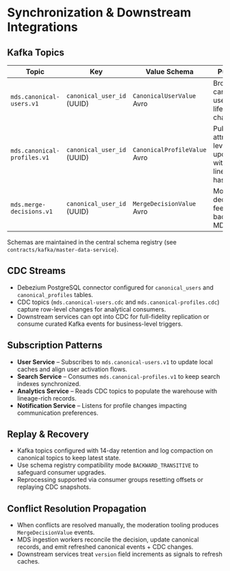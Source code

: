 # Synchronization & Downstream Integrations

## Kafka Topics

| Topic | Key | Value Schema | Purpose |
| --- | --- | --- | --- |
| `mds.canonical-users.v1` | `canonical_user_id` (UUID) | `CanonicalUserValue` Avro | Broadcast canonical user lifecycle changes. |
| `mds.canonical-profiles.v1` | `canonical_user_id` (UUID) | `CanonicalProfileValue` Avro | Publish attribute-level updates with lineage hashes. |
| `mds.merge-decisions.v1` | `canonical_user_id` (UUID) | `MergeDecisionValue` Avro | Moderation decisions feeding back into MDS. |

Schemas are maintained in the central schema registry (see `contracts/kafka/master-data-service`).

## CDC Streams

- Debezium PostgreSQL connector configured for `canonical_users` and `canonical_profiles` tables.
- CDC topics (`mds.canonical-users.cdc` and `mds.canonical-profiles.cdc`) capture row-level changes for analytical consumers.
- Downstream services can opt into CDC for full-fidelity replication or consume curated Kafka events for business-level triggers.

## Subscription Patterns

- **User Service** – Subscribes to `mds.canonical-users.v1` to update local caches and align user activation flows.
- **Search Service** – Consumes `mds.canonical-profiles.v1` to keep search indexes synchronized.
- **Analytics Service** – Reads CDC topics to populate the warehouse with lineage-rich records.
- **Notification Service** – Listens for profile changes impacting communication preferences.

## Replay & Recovery

- Kafka topics configured with 14-day retention and log compaction on canonical topics to keep latest state.
- Use schema registry compatibility mode `BACKWARD_TRANSITIVE` to safeguard consumer upgrades.
- Reprocessing supported via consumer groups resetting offsets or replaying CDC snapshots.

## Conflict Resolution Propagation

- When conflicts are resolved manually, the moderation tooling produces `MergeDecisionValue` events.
- MDS ingestion workers reconcile the decision, update canonical records, and emit refreshed canonical events + CDC changes.
- Downstream services treat `version` field increments as signals to refresh caches.
